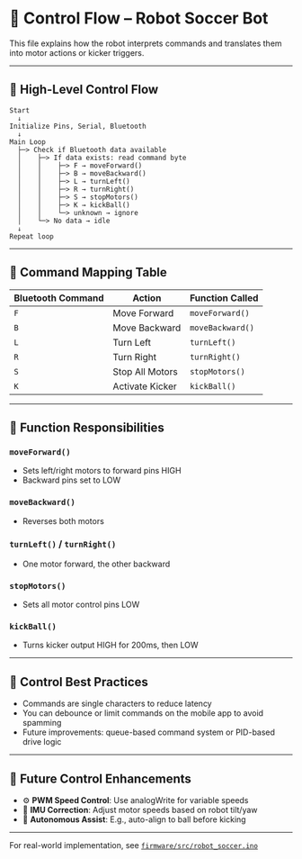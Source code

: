 # 🔄 Control Flow – Robot Soccer Bot

This file explains how the robot interprets commands and translates them into motor actions or kicker triggers.

---

## 🧭 High-Level Control Flow

```plaintext
Start
  ↓
Initialize Pins, Serial, Bluetooth
  ↓
Main Loop
  ├─> Check if Bluetooth data available
  │    ├─> If data exists: read command byte
  │    │    ├─> F → moveForward()
  │    │    ├─> B → moveBackward()
  │    │    ├─> L → turnLeft()
  │    │    ├─> R → turnRight()
  │    │    ├─> S → stopMotors()
  │    │    ├─> K → kickBall()
  │    │    └─> unknown → ignore
  │    └─> No data → idle
  ↓
Repeat loop
````

---

## 🔡 Command Mapping Table

| Bluetooth Command | Action          | Function Called  |
| ----------------- | --------------- | ---------------- |
| `F`               | Move Forward    | `moveForward()`  |
| `B`               | Move Backward   | `moveBackward()` |
| `L`               | Turn Left       | `turnLeft()`     |
| `R`               | Turn Right      | `turnRight()`    |
| `S`               | Stop All Motors | `stopMotors()`   |
| `K`               | Activate Kicker | `kickBall()`     |

---

## 🧩 Function Responsibilities

### `moveForward()`

* Sets left/right motors to forward pins HIGH
* Backward pins set to LOW

### `moveBackward()`

* Reverses both motors

### `turnLeft()` / `turnRight()`

* One motor forward, the other backward

### `stopMotors()`

* Sets all motor control pins LOW

### `kickBall()`

* Turns kicker output HIGH for 200ms, then LOW

---

## 💬 Control Best Practices

* Commands are single characters to reduce latency
* You can debounce or limit commands on the mobile app to avoid spamming
* Future improvements: queue-based command system or PID-based drive logic

---

## 🔧 Future Control Enhancements

* ⚙️ **PWM Speed Control**: Use analogWrite for variable speeds
* 🧭 **IMU Correction**: Adjust motor speeds based on robot tilt/yaw
* 🧠 **Autonomous Assist**: E.g., auto-align to ball before kicking

---

For real-world implementation, see [`firmware/src/robot_soccer.ino`](../firmware/src/robot_soccer.ino)
